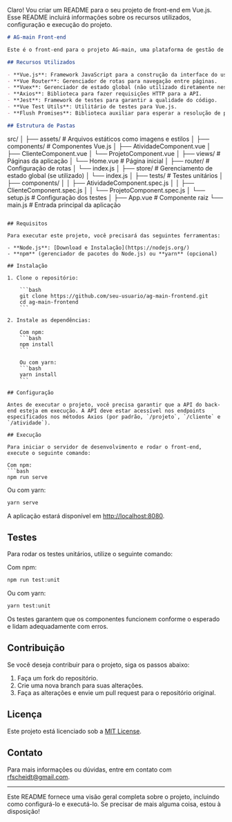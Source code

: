 Claro! Vou criar um README para o seu projeto de front-end em Vue.js. Esse README incluirá informações sobre os recursos utilizados, configuração e execução do projeto.

```markdown
# AG-main Front-end

Este é o front-end para o projeto AG-main, uma plataforma de gestão de projetos desenvolvida em Vue.js. O front-end é responsável por interagir com a API desenvolvida em Java e Spring Boot, permitindo a visualização e manipulação de dados relacionados a projetos, clientes e atividades.

## Recursos Utilizados

- **Vue.js**: Framework JavaScript para a construção da interface do usuário.
- **Vue Router**: Gerenciador de rotas para navegação entre páginas.
- **Vuex**: Gerenciador de estado global (não utilizado diretamente neste projeto, mas útil para projetos maiores).
- **Axios**: Biblioteca para fazer requisições HTTP para a API.
- **Jest**: Framework de testes para garantir a qualidade do código.
- **Vue Test Utils**: Utilitário de testes para Vue.js.
- **Flush Promises**: Biblioteca auxiliar para esperar a resolução de promessas em testes.

## Estrutura de Pastas

```
src/
│
├── assets/                  # Arquivos estáticos como imagens e estilos
│
├── components/              # Componentes Vue.js
│   ├── AtividadeComponent.vue
│   ├── ClienteComponent.vue
│   └── ProjetoComponent.vue
│
├── views/                   # Páginas da aplicação
│   └── Home.vue             # Página inicial
│
├── router/                  # Configuração de rotas
│   └── index.js
│
├── store/                   # Gerenciamento de estado global (se utilizado)
│   └── index.js
│
├── tests/                   # Testes unitários
│   ├── components/
│   │   ├── AtividadeComponent.spec.js
│   │   ├── ClienteComponent.spec.js
│   │   └── ProjetoComponent.spec.js
│   └── setup.js             # Configuração dos testes
│
├── App.vue                  # Componente raiz
└── main.js                  # Entrada principal da aplicação
```

## Requisitos

Para executar este projeto, você precisará das seguintes ferramentas:

- **Node.js**: [Download e Instalação](https://nodejs.org/)
- **npm** (gerenciador de pacotes do Node.js) ou **yarn** (opcional)

## Instalação

1. Clone o repositório:

    ```bash
    git clone https://github.com/seu-usuario/ag-main-frontend.git
    cd ag-main-frontend
    ```

2. Instale as dependências:

    Com npm:
    ```bash
    npm install
    ```

    Ou com yarn:
    ```bash
    yarn install
    ```

## Configuração

Antes de executar o projeto, você precisa garantir que a API do back-end esteja em execução. A API deve estar acessível nos endpoints especificados nos métodos Axios (por padrão, `/projeto`, `/cliente` e `/atividade`).

## Execução

Para iniciar o servidor de desenvolvimento e rodar o front-end, execute o seguinte comando:

Com npm:
```bash
npm run serve
```

Ou com yarn:
```bash
yarn serve
```

A aplicação estará disponível em [http://localhost:8080](http://localhost:8080).

## Testes

Para rodar os testes unitários, utilize o seguinte comando:

Com npm:
```bash
npm run test:unit
```

Ou com yarn:
```bash
yarn test:unit
```

Os testes garantem que os componentes funcionem conforme o esperado e lidam adequadamente com erros.

## Contribuição

Se você deseja contribuir para o projeto, siga os passos abaixo:

1. Faça um fork do repositório.
2. Crie uma nova branch para suas alterações.
3. Faça as alterações e envie um pull request para o repositório original.

## Licença

Este projeto está licenciado sob a [MIT License](LICENSE).

## Contato

Para mais informações ou dúvidas, entre em contato com [rfscheidt@gmail.com](mailto:rfscheidt@gmail.com).

---

Este README fornece uma visão geral completa sobre o projeto, incluindo como configurá-lo e executá-lo. Se precisar de mais alguma coisa, estou à disposição!
```